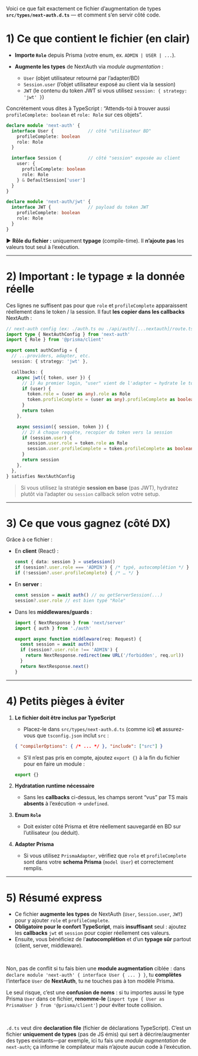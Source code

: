 Voici ce que fait exactement ce fichier d’augmentation de types **`src/types/next-auth.d.ts`** — et comment s’en servir côté code.

# 1) Ce que contient le fichier (en clair)

* **Importe `Role`** depuis Prisma (votre enum, ex. `ADMIN | USER | ...`).
* **Augmente les types** de NextAuth via *module augmentation* :

  * `User` (objet utilisateur retourné par l’adapter/BD)
  * `Session.user` (l’objet utilisateur exposé au client via la session)
  * `JWT` (le contenu du token JWT si vous utilisez `session: { strategy: 'jwt' }`)

Concrètement vous dites à TypeScript : “Attends-toi à trouver aussi `profileComplete: boolean` et `role: Role` sur ces objets”.

```ts
declare module 'next-auth' {
  interface User {             // côté "utilisateur BD"
    profileComplete: boolean
    role: Role
  }

  interface Session {          // côté "session" exposée au client
    user: {
      profileComplete: boolean
      role: Role
    } & DefaultSession['user']
  }
}

declare module 'next-auth/jwt' {
  interface JWT {              // payload du token JWT
    profileComplete: boolean
    role: Role
  }
}
```

▶ **Rôle du fichier :** uniquement **typage** (compile-time). Il **n’ajoute pas** les valeurs tout seul à l’exécution.

---

# 2) Important : le typage ≠ la donnée réelle

Ces lignes ne suffisent pas pour que `role` et `profileComplete` apparaissent réellement dans le token / la session.
Il faut **les copier dans les callbacks** NextAuth :

```ts
// next-auth config (ex: ./auth.ts ou ./api/auth/[...nextauth]/route.ts)
import type { NextAuthConfig } from 'next-auth'
import { Role } from '@prisma/client'

export const authConfig = {
  // ...providers, adapter, etc.
  session: { strategy: 'jwt' },

  callbacks: {
    async jwt({ token, user }) {
      // 1) Au premier login, "user" vient de l'adapter → hydrate le token
      if (user) {
        token.role = (user as any).role as Role
        token.profileComplete = (user as any).profileComplete as boolean
      }
      return token
    },

    async session({ session, token }) {
      // 2) À chaque requête, recopier du token vers la session
      if (session.user) {
        session.user.role = token.role as Role
        session.user.profileComplete = token.profileComplete as boolean
      }
      return session
    },
  },
} satisfies NextAuthConfig
```

> Si vous utilisez la stratégie **session en base** (pas JWT), hydratez plutôt via l’adapter ou `session` callback selon votre setup.

---

# 3) Ce que vous gagnez (côté DX)

Grâce à ce fichier :

* En **client** (React) :

  ```ts
  const { data: session } = useSession()
  if (session?.user.role === 'ADMIN') { /* typé, autocomplétion */ }
  if (!session?.user.profileComplete) { /* … */ }
  ```

* En **server** :

  ```ts
  const session = await auth() // ou getServerSession(...)
  session?.user.role // est bien typé "Role"
  ```

* Dans les **middlewares/guards** :

  ```ts
  import { NextResponse } from 'next/server'
  import { auth } from './auth'

  export async function middleware(req: Request) {
    const session = await auth()
    if (session?.user.role !== 'ADMIN') {
      return NextResponse.redirect(new URL('/forbidden', req.url))
    }
    return NextResponse.next()
  }
  ```

---

# 4) Petits pièges à éviter

1. **Le fichier doit être inclus par TypeScript**

   * Placez-le dans `src/types/next-auth.d.ts` (comme ici) **et** assurez-vous que `tsconfig.json` inclut `src` :

   ```json
   { "compilerOptions": { /* ... */ }, "include": ["src"] }
   ```

   * S’il n’est pas pris en compte, ajoutez `export {}` à la fin du fichier pour en faire un module :

   ```ts
   export {}
   ```

2. **Hydratation runtime nécessaire**

   * Sans les **callbacks** ci-dessus, les champs seront “vus” par TS mais **absents** à l’exécution → `undefined`.

3. **Enum `Role`**

   * Doit exister côté Prisma et être réellement sauvegardé en BD sur l’utilisateur (ou déduit).

4. **Adapter Prisma**

   * Si vous utilisez `PrismaAdapter`, vérifiez que `role` et `profileComplete` sont dans votre **schema Prisma** (`model User`) et correctement remplis.

---

# 5) Résumé express

* Ce fichier **augmente les types** de NextAuth (`User`, `Session.user`, `JWT`) pour y ajouter `role` et `profileComplete`.
* **Obligatoire pour le confort TypeScript**, mais **insuffisant** seul : ajoutez les **callbacks** `jwt` et `session` pour copier réellement ces valeurs.
* Ensuite, vous bénéficiez de l’**autocomplétion** et d’un **typage sûr** partout (client, server, middleware).


<br/>



Non, pas de conflit si tu fais bien une **module augmentation** ciblée : dans `declare module 'next-auth' { interface User { ... } }`, tu **complètes** l’interface `User` de **NextAuth**, tu ne touches pas à ton modèle Prisma.

Le seul risque, c’est une **confusion de noms** : si tu importes aussi le type Prisma `User` dans ce fichier, **renomme-le** (`import type { User as PrismaUser } from '@prisma/client'`) pour éviter toute collision.



<br/>


`.d.ts` veut dire **declaration file** (fichier de déclarations TypeScript).
C’est un fichier **uniquement de types** (pas de JS émis) qui sert à décrire/augmenter des types existants—par exemple, ici tu fais une *module augmentation* de `next-auth`; ça informe le compilateur mais n’ajoute aucun code à l’exécution.


